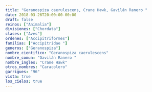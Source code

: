 ```yaml
---
title: "Geranospiza caerulescens, Crane Hawk, Gavilán Ranero "
date: 2018-03-26T20:00:00-00:00
draft: false
reinos: ["Animalia"]
divisiones: ["Chordata"]
clases: ["Aves"]
ordenes: ["Accipitriformes"]
familias: ["Accipitridae "]
generos: ["Geranospiza"]
nombre_cientifico: "Geranospiza caerulescens"
nombre_comun: "Gavilán Ranero "
nombre_ingles: "Crane Hawk"
otros_nombres: "Caracolero"
garrigues: "96"
vista: true
los_cielos: true
---
```

